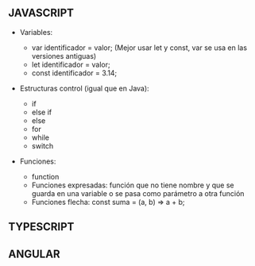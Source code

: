 

## JAVASCRIPT 

* Variables:
    * var identificador = valor; (Mejor usar let y const, var se usa en las versiones antiguas)
    * let identificador = valor;
    * const identificador = 3.14;

* Estructuras control (igual que en Java):
    * if
    * else if
    * else
    * for
    * while
    * switch

* Funciones:
    * function
    * Funciones expresadas: función que no tiene nombre y que se guarda en una variable o se pasa como parámetro a otra función
    * Funciones flecha: const suma = (a, b) => a + b;


## TYPESCRIPT

## ANGULAR

